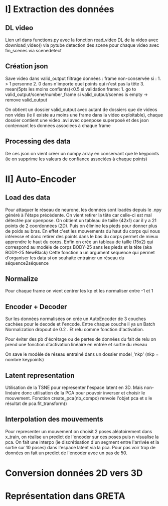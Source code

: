 # I] Extraction des données


## DL video

Lien url dans functions.py avec la fonction read_video
DL de la video avec download_video() via pytube
detection des scene pour chaque video avec fin_scenes via scenedetect


## Création json

Save video dans valid_output
filtrage données : frame non-conservée si :
    1. > 1 personne
    2. 0 dans n'importe quel points qui n'est pas la tête
    3. mean(5pts les moins confiants)<0.5
si validation frame:
    1. go to valid_output/scene/number_frame
si valid_output/scenes is empty -> remove valid_output

On obtient un dossier valid_output avec autant de dossiers que de videos non vides (ie il existe au moins une frame dans la video exploitable), chaque dossier contient une video .avi avec openpose superposé et des json contennant les données associées à chaque frame

## Processing des data

De ces json on vient créer un numpy array en conservant que le keypoints (ie on supprime les valeurs de confiance associées à chaque points)

# II] Auto-Encoder

## Load des data

Pour attaquer le réseau de neurone, les données sont loadés depuis le .npy généré à l'étape précédente. On vient retirer la tête car celle-ci est mal détectée par openpose.
On obtient un tableau de taille (42x1) car il y a 21 points de 2 coordonnées (2D).
Puis on élimine les pieds pour donner plus de poids au bras. En effet c'est les mouvements du haut du corps qui nous intéresse et donc retirer des points dans le bas du corps permet de mieux apprendre le haut du corps.
Enfin on crée un tableau de taille (15x2) qui correspond au modèle de corps BODY-25 sans les pieds et la tête (aka BODY-25 NewBlack)
Cette fonction a un argument sequence qui permet d'organiser les data si on souhaite entrainer un réseau du séquence2séquence

## Normalize

Pour chaque frame on vient centrer les kp et les normaliser entre -1 et 1

## Encoder + Decoder

Sur les données normalisées on crée un AutoEncoder de 3 couches cachées pour le decode et l'encode. Entre chaque couche il ya un Batch Normalization dropout de 0.2 . Et relu comme fonction d'activation.

Pour éviter des pb d'écrétage ou de pertes de données du fait de relu on prend une fonction d'activation linéaire en entrée et sortie du réseau

On save le modèle de réseau entrainé dans un dossier model_'nkp' (nkp = nombre keypoints)

## Latent representation

Utilisation de la TSNE pour representer l'espace latent en 3D. Mais non-linéaire donc utilisation de la PCA pour pouvoir inverser et choisir le mouvement.
Fonction create_pca(nb_compo) renvoie l'objet pca et x le résultat de pca.fit_transform()

## Interpolation des mouvements

Pour representer un mouvement on choisit 2 poses aléatoirement dans x_train, on réalise un predict de l'encoder sur ces poses puis n visualise la pca. On fait une interpo (ie discrétisation d'un segment entre l'arrivée et la sortie sur 10 poses) dans l'espace latent via la pca.
Pour pas voir trop de données on fait un predict de l'encoder avec un pas de 50.


# Conversion données 2D vers 3D

# Représentation dans GRETA